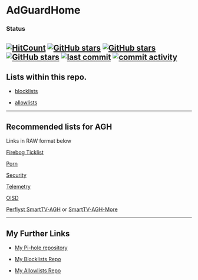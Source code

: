 # AdGuardHome

### Status
[![HitCount](https://hits.dwyl.com/systemjargon/filters.svg?style=flat&show=unique)](http://hits.dwyl.com/systemjargon/filters) [![GitHub stars](https://img.shields.io/github/stars/systemjargon/filters)](https://github.com/systemjargon/filters/stargazers) [![GitHub stars](https://img.shields.io/github/forks/systemjargon/filters)](https://github.com/systemjargon/filters/stargazers) [![GitHub stars](https://img.shields.io/github/issues/systemjargon/filters)](https://github.com/systemjargon/filters/stargazers) [![last commit](https://img.shields.io/github/last-commit/SystemJargon/filters.svg)](https://github.com/SystemJargon/filters/commits/master) [![commit activity](https://img.shields.io/github/commit-activity/y/SystemJargon/filters.svg)](https://github.com/SystemJargon/filters/commits/master)
----

## Lists within this repo.

* [blocklists](blocklists)

* [allowlists](allowlists)

----

## Recommended lists for AGH 

Links in RAW format below

[Firebog Ticklist](https://raw.githubusercontent.com/systemjargon/filters/main/firebog-ticklist.txt)

[Porn](https://raw.githubusercontent.com//systemjargon/filters/main/porn.txt)

[Security](https://raw.githubusercontent.com/systemjargon/filters/main/security.txt)

[Telemetry](https://raw.githubusercontent.com/systemjargon/filters/main/telemetry.txt)

[OISD](https://abp.oisd.nl/)

[Perflyst SmartTV-AGH](https://raw.githubusercontent.com/Perflyst/PiHoleBlocklist/master/SmartTV-AGH.txt) or [SmartTV-AGH-More](https://raw.githubusercontent.com/SystemJargon/blocklists/main/lists/categories/telemetry/SmartTV-AGH-More.txt)

----

## My Further Links

* [My Pi-hole repository](https://github.com/SystemJargon/pi-hole)

* [My Blocklists Repo](https://github.com/SystemJargon/blocklists) 

* [My Allowlists Repo](https://github.com/SystemJargon/allowlists)




